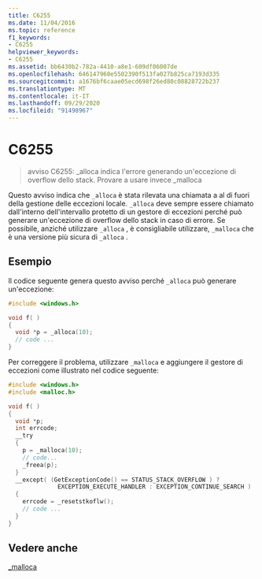 ```yaml
---
title: C6255
ms.date: 11/04/2016
ms.topic: reference
f1_keywords:
- C6255
helpviewer_keywords:
- C6255
ms.assetid: bb6430b2-782a-4410-a8e1-609df06007de
ms.openlocfilehash: 646147960e5502390f513fa027b825ca7193d335
ms.sourcegitcommit: a1676bf6caae05ecd698f26ed80c08828722b237
ms.translationtype: MT
ms.contentlocale: it-IT
ms.lasthandoff: 09/29/2020
ms.locfileid: "91498967"
---
```

# <a name="c6255"></a>C6255

> avviso C6255: _alloca indica l'errore generando un'eccezione di overflow dello stack. Provare a usare invece _malloca

Questo avviso indica che `_alloca` è stata rilevata una chiamata a al di fuori della gestione delle eccezioni locale. `_alloca` deve sempre essere chiamato dall'interno dell'intervallo protetto di un gestore di eccezioni perché può generare un'eccezione di overflow dello stack in caso di errore. Se possibile, anziché utilizzare `_alloca` , è consigliabile utilizzare, `_malloca` che è una versione più sicura di `_alloca` .

## <a name="example"></a>Esempio

Il codice seguente genera questo avviso perché `_alloca` può generare un'eccezione:

```cpp
#include <windows.h>

void f( )
{
  void *p = _alloca(10);
  // code ...
}
```

Per correggere il problema, utilizzare `_malloca` e aggiungere il gestore di eccezioni come illustrato nel codice seguente:

```cpp
#include <windows.h>
#include <malloc.h>

void f( )
{
  void *p;
  int errcode;
  __try
  {
    p = _malloca(10);
    // code...
    _freea(p);
  }
  __except( (GetExceptionCode() == STATUS_STACK_OVERFLOW ) ?
              EXCEPTION_EXECUTE_HANDLER : EXCEPTION_CONTINUE_SEARCH )
  {
    errcode = _resetstkoflw();
    // code ...
  }
}
```

## <a name="see-also"></a>Vedere anche

[_malloca](../c-runtime-library/reference/malloca.md)
